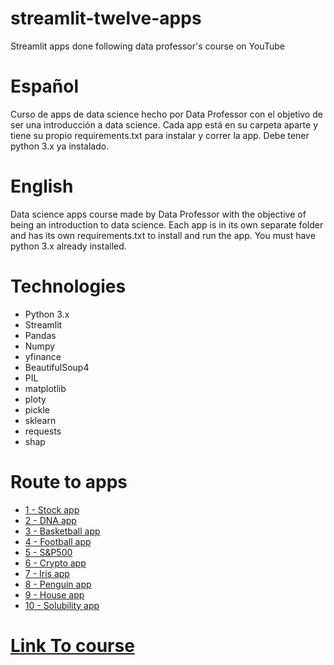# streamlit-twelve-apps
Streamlit apps done following data professor's course on YouTube

# Español
Curso de apps de data science hecho por Data Professor con el objetivo de ser una introducción a data science.
Cada app está en su carpeta aparte y tiene su propio requirements.txt para instalar y correr la app.
Debe tener python 3.x ya instalado.

# English
Data science apps course made by Data Professor with the objective of being an introduction to data science.
Each app is in its own separate folder and has its own requirements.txt to install and run the app.
You must have python 3.x already installed.

# Technologies
* Python 3.x
* Streamlit
* Pandas
* Numpy
* yfinance
* BeautifulSoup4
* PIL
* matplotlib
* ploty
* pickle
* sklearn 
* requests
* shap

# Route to apps
* [1 - Stock app](https://github.com/CelesVI/streamlit-twelve-apps/tree/main/simple_stock_price_app)
* [2 - DNA app](https://github.com/CelesVI/streamlit-twelve-apps/tree/main/bioinformatics_dna_count)
* [3 - Basketball app](https://github.com/CelesVI/streamlit-twelve-apps/tree/main/eda_basketball)
* [4 - Football app](https://github.com/CelesVI/streamlit-twelve-apps/tree/main/eda_football)
* [5 - S&P500](https://github.com/CelesVI/streamlit-twelve-apps/tree/main/eda_sp500)
* [6 - Crypto app](https://github.com/CelesVI/streamlit-twelve-apps/tree/main/eda_crypto)
* [7 - Iris app](https://github.com/CelesVI/streamlit-twelve-apps/tree/main/classification_iris)
* [8 - Penguin app](https://github.com/CelesVI/streamlit-twelve-apps/tree/main/classification_penguins)
* [9 - House app](https://github.com/CelesVI/streamlit-twelve-apps/tree/main/house_regression)
* [10 - Solubility app](https://github.com/CelesVI/streamlit-twelve-apps/tree/main/bioinformatics_regression)

# [Link To course](https://www.youtube.com/watch?v=JwSS70SZdyM)


